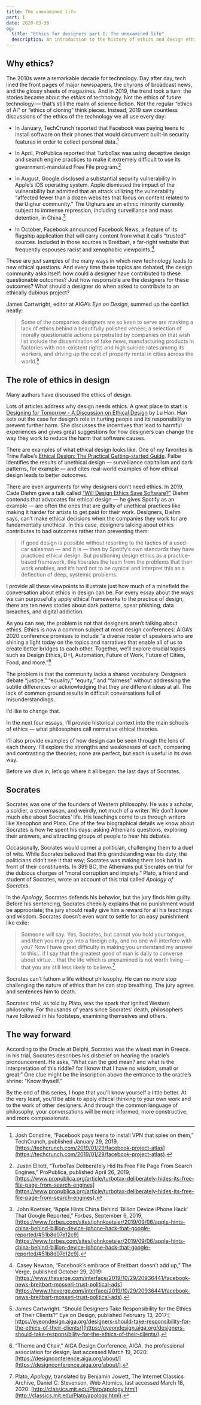 ```yaml
---
title: The unexamined life
part: I
date: 2020-03-30
og:
  title: "Ethics for designers part I: The unexamined life"
  description: An introduction to the history of ethics and design ethics in general
---
```


## Why ethics?

The 2010s were a remarkable decade for technology. Day after day, tech lined the front pages of major newspapers, the chyrons of broadcast news, and the glossy sheets of magazines. And in 2019, the trend took a turn: the stories became about the _ethics_ of technology. Not the ethics of future technology — that’s still the realm of science fiction. Not the regular “ethics of AI” or “ethics of cloning” think pieces. Instead, 2019 saw countless discussions of the ethics of the technology we all use every day:


*   In January, TechCrunch reported that Facebook was paying teens to install software on their phones that would circumvent built-in security features in order to collect personal data.[^1]


*   In April, ProPublica reported that TurboTax was using deceptive design and search engine practices to make it extremely difficult to use its government-mandated Free File program.[^2]


*   In August, Google disclosed a substantial security vulnerability in Apple’s iOS operating system. Apple dismissed the impact of the vulnerability but admitted that an attack utilizing the vulnerability “affected fewer than a dozen websites that focus on content related to the Uighur community.” The Uighurs are an ethnic minority currently subject to immense repression, including surveillance and mass detention, in China.[^3]


*   In October, Facebook announced Facebook News, a feature of its flagship application that will carry content from what it calls “trusted” sources. Included in those sources is Breitbart, a far-right website that frequently espouses racist and xenophobic viewpoints.[^4]

These are just samples of the many ways in which new technology leads to new ethical questions. And every time these topics are debated, the design community asks itself: how could a designer have contributed to these questionable outcomes? Just how responsible are the designers for these outcomes? What should a designer do when asked to contribute to an ethically dubious project?

James Cartwright, editor at AIGA’s _Eye on Design_, summed up the conflict neatly:


> Some of the companies designers are so keen to serve are masking a lack of ethics behind a beautifully polished veneer; a selection of morally questionable actions perpetrated by companies on that wish list include the dissemination of fake news, manufacturing products in factories with non-existent rights and high suicide rates among its workers, and driving up the cost of property rental in cities across the world.[^5]


## The role of ethics in design

Many authors have discussed the ethics of design.

Lots of articles address why design needs ethics. A great place to start is [Designing for Tomorrow - A Discussion on Ethical Design](https://spotify.design/articles/2019-01-18/designing-for-tomorrow-a-discussion-on-ethical-design/) by Lu Han. Han sets out the case for design’s role in hurting people and its responsibility to prevent further harm. She discusses the incentives that lead to harmful experiences and gives great suggestions for how designers can change the way they work to reduce the harm that software causes.

There are examples of what ethical design looks like. One of my favorites is Trine Falbe’s [Ethical Design: The Practical Getting-started Guide](https://www.smashingmagazine.com/2018/03/ethical-design-practical-getting-started-guide/). Falbe identifies the results of unethical design — surveillance capitalism and dark patterns, for example — and cites real-world examples of how ethical design leads to better outcomes.

There are even arguments for why designers don’t need ethics. In 2019, Cade Diehm gave a talk called [“Will Design Ethics Save Software?”](https://slideslive.com/38919933/will-design-ethics-save-software) Diehm contends that advocates for ethical design — he gives Spotify as an example — are often the ones that are guilty of unethical practices like making it harder for artists to get paid for their work. Designers, Diehm says, can’t make ethical decisions when the companies they work for are fundamentally unethical. In this case, designers talking about ethics contributes to bad outcomes rather than preventing them:


> If good design is possible without resorting to the tactics of a used-car salesman — and it is — then by Spotify’s own standards they have practiced ethical design. But positioning design ethics as a practice-based framework, this liberates the team from the problems that their work enables, and it’s hard not to be cynical and interpret this as a deflection of deep, systemic problems.

I provide all these viewpoints to illustrate just how much of a minefield the conversation about ethics in design can be. For every essay about the ways we can purposefully apply ethical frameworks to the practice of design, there are ten news stories about dark patterns, spear phishing, data breaches, and digital addiction.

As you can see, the problem is not that designers aren’t talking about ethics. Ethics is now a common subject at most design conferences: AIGA’s 2020 conference promises to include “a diverse roster of speakers who are shining a light today on the topics and narratives that enable all of us to create better bridges to each other. Together, we’ll explore crucial topics such as Design Ethics, D+I, Automation, Future of Work, Future of Cities, Food, and more.”[^6]

The problem is that the community lacks a shared vocabulary. Designers debate “justice,” “equality,” “equity,” and “fairness” without addressing the subtle differences or acknowledging that they are different ideas at all. The lack of common ground results in difficult conversations full of misunderstandings.

I’d like to change that.

In the next four essays, I’ll provide historical context into the main schools of ethics — what philosophers call normative ethical theories.

I’ll also provide examples of how design can be seen through the lens of each theory. I’ll explore the strengths and weaknesses of each, comparing and contrasting the theories; none are perfect, but each is useful in its own way.

Before we dive in, let’s go where it all began: the last days of Socrates.


## Socrates

Socrates was one of the founders of Western philosophy. He was a scholar, a soldier, a stonemason, and weirdly, not much of a writer. We don’t know much else about Socrates’ life. His teachings come to us through writers like Xenophon and Plato. One of the few biographical details we know about Socrates is how he spent his days: asking Athenians questions, exploring their answers, and attracting groups of people to hear his debates. 

Occasionally, Socrates would corner a politician, challenging them to a duel of wits. While Socrates believed that this grandstanding was his duty, the politicians didn’t see it that way; Socrates was making them look bad in front of their constituents. In 399 BC, the Athenians put Socrates on trial for the dubious charges of “moral corruption and impiety.” Plato, a friend and student of Socrates, wrote an account of this trial called _Apology of Socrates_.

In the _Apology_, Socrates defends his behavior, but the jury finds him guilty. Before his sentencing, Socrates cheekily explains that no punishment would be appropriate; the jury should really give him a reward for all his teachings and wisdom. Socrates doesn’t even want to settle for an easy punishment like exile:


> Someone will say: Yes, Socrates, but cannot you hold your tongue, and then you may go into a foreign city, and no one will interfere with you? Now I have great difficulty in making you understand my answer to this... if I say that the greatest good of man is daily to converse about virtue... that the life which is unexamined is not worth living — that you are still less likely to believe.[^7]

Socrates can’t fathom a life without philosophy. He can no more stop challenging the nature of ethics than he can stop breathing. The jury agrees and sentences him to death.

Socrates’ trial, as told by Plato, was the spark that ignited Western philosophy. For thousands of years since Socrates’ death, philosophers have followed in his footsteps, examining themselves and others.


## The way forward

According to the Oracle at Delphi, Socrates was the wisest man in Greece. In his trial, Socrates describes his disbelief on hearing the oracle’s pronouncement. He asks, “What can the god mean? and what is the interpretation of this riddle? for I know that I have no wisdom, small or great.” One clue might be the inscription above the entrance to the oracle’s shrine: “Know thyself.”

By the end of this series, I hope that you’ll know yourself a little better. At the very least, you’ll be able to apply ethical thinking to your own work and to the work of other designers. And through the common language of philosophy, your conversations will be more informed, more constructive, and more compassionate.


[^1]:

     Josh Constine, “Facebook pays teens to install VPN that spies on them,” TechCrunch, published January 29, 2019, [https://techcrunch.com/2019/01/29/facebook-project-atlas](https://techcrunch.com/2019/01/29/facebook-project-atlas).

[^2]:

     Justin Elliott, “TurboTax Deliberately Hid Its Free File Page From Search Engines,” ProPublica, published April 26, 2019, [https://www.propublica.org/article/turbotax-deliberately-hides-its-free-file-page-from-search-engines](https://www.propublica.org/article/turbotax-deliberately-hides-its-free-file-page-from-search-engines).

[^3]:

     John Koetsier, “Apple Hints China Behind ‘Billion Device iPhone Hack’ That Google Reported,” _Forbes_, September 6, 2019, [https://www.forbes.com/sites/johnkoetsier/2019/09/06/apple-hints-china-behind-billion-device-iphone-hack-that-google-reported/#51b8d07e12c9](https://www.forbes.com/sites/johnkoetsier/2019/09/06/apple-hints-china-behind-billion-device-iphone-hack-that-google-reported/#51b8d07e12c9).

[^4]:

     Casey Newton, “Facebook’s embrace of Breitbart doesn’t add up,” The Verge, published October 29, 2019: [https://www.theverge.com/interface/2019/10/29/20936441/facebook-news-breitbart-mosseri-trust-political-ads](https://www.theverge.com/interface/2019/10/29/20936441/facebook-news-breitbart-mosseri-trust-political-ads).

[^5]:
     James Cartwright. “Should Designers Take Responsibility for the Ethics of Their Clients?” Eye on Design, published February 13, 2017:[ https://eyeondesign.aiga.org/designers-should-take-responsibility-for-the-ethics-of-their-clients/](https://eyeondesign.aiga.org/designers-should-take-responsibility-for-the-ethics-of-their-clients/).

[^6]:
     “Theme and Chair,” AIGA Design Conference, AIGA, the professional association for design, last accessed March 19, 2020: [https://designconference.aiga.org/about/](https://designconference.aiga.org/about/).

[^7]:
     Plato, _Apology_, translated by Benjamin Jowett, The Internet Classics Archive, Daniel C. Stevenson, Web Atomics, last accessed March 18, 2020: [http://classics.mit.edu/Plato/apology.html](http://classics.mit.edu/Plato/apology.html).